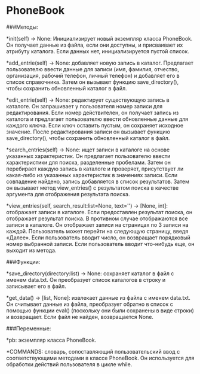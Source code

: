 # PhoneBook

###Методы:

  *init(self) -> None: Инициализирует новый экземпляр класса PhoneBook. Он получает данные из файла, если они доступны, и присваивает их атрибуту каталога. Если данных нет, инициализируется пустой список.

  *add_entrie(self) -> None: добавляет новую запись в каталог. Предлагает пользователю ввести данные для записи (имя, фамилия, отчество, организация, рабочий телефон, личный телефон) и добавляет его в список справочника. Затем он вызывает функцию save_directory(), чтобы сохранить обновленный каталог в файл.

  *edit_entrie(self) -> None: редактирует существующую запись в каталоге. Он запрашивает у пользователя номер записи для редактирования. Если номер действителен, он получает запись из каталога и предлагает пользователю ввести обновленные данные для каждого ключа. Если ключ оставить пустым, он сохраняет исходное значение. После редактирования записи он вызывает функцию save_directory(), чтобы сохранить обновленный каталог в файл.

   *search_entries(self) -> None: ищет записи в каталоге на основе указанных характеристик. Он предлагает пользователю ввести характеристики для поиска, разделенные пробелами. Затем он перебирает каждую запись в каталоге и проверяет, присутствует ли какая-либо из указанных характеристик в значениях записи. Если совпадение найдено, запись добавляется в список результатов. Затем он вызывает метод view_entries() с результатом поиска в качестве аргумента для отображения результата поиска.

  *view_entries(self, search_result:list=None, text='') -> [None, int]: отображает записи в каталоге. Если предоставлен результат поиска, он отображает результат поиска. В противном случае отображаются все записи в каталоге. Он отображает записи на страницах по 3 записи на каждой. Пользователь может перейти на следующую страницу, введя «Далее». Если пользователь вводит число, он возвращает порядковый номер выбранной записи. Если пользователь вводит что-нибудь еще, он выходит из метода.

###Функции:

  *save_directory(directory:list) -> None: сохраняет каталог в файл с именем data.txt. Он преобразует список каталогов в строку и записывает его в файл.

  *get_data() -> [list, None]: извлекает данные из файла с именем data.txt. Он считывает данные из файла, преобразует обратно в список с помощью функции eval() (поскольку они были сохранены в виде строки) и возвращает. Если файл не найден, возвращается None.

###Переменные:

  *pb: экземпляр класса PhoneBook.

  *COMMANDS: словарь, сопоставляющий пользовательский ввод с соответствующими методами в классе PhoneBook. Он используется для обработки действий пользователя в цикле while.

